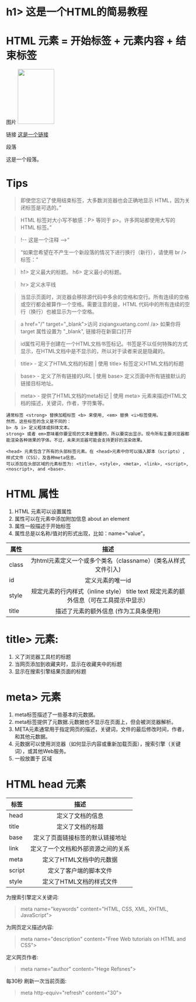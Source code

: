# h1> 这是一个HTML的简易教程 </h1>

# HTML 元素 = 开始标签 + 元素内容 + 结束标签

图片
<img src="zmypic.png" width="100" height="150">

链接
<a href="http://www.baidu.com">这是一个链接</a>

段落
<p>这是一个段落。</p>


# Tips
> 即使您忘记了使用结束标签，大多数浏览器也会正确地显示 HTML，因为关闭标签是可选的。”

> HTML 标签对大小写不敏感：P> 等同于 p>。许多网站都使用大写的 HTML 标签。”

> !-- 这是一个注释 -->”

> “如果您希望在不产生一个新段落的情况下进行换行（新行），请使用 br /> 标签：”

> h1> 定义最大的标题。 h6> 定义最小的标题。

> hr>	定义水平线

> 当显示页面时，浏览器会移除源代码中多余的空格和空行。所有连续的空格或空行都会被算作一个空格。需要注意的是，HTML 代码中的所有连续的空行（换行）也被显示为一个空格。

> a href="/" target="_blank">访问 ziqiangxuetang.com! /a> 如果你将 target 属性设置为 "_blank", 链接将在新窗口打开

> id属性可用于创建在一个HTML文档书签标记。书签是不以任何特殊的方式显示，在HTML文档中是不显示的，所以对于读者来说是隐藏的。

> title> - 定义了HTML文档的标题 | 使用 title> 标签定义HTML文档的标题

> base> - 定义了所有链接的URL | 使用 base> 定义页面中所有链接默认的链接目标地址。

> meta> - 提供了HTML文档的meta标记 | 使用 meta> 元素来描述HTML文档的描述，关键词，作者，字符集等。

```
通常标签 <strong> 替换加粗标签 <b> 来使用, <em> 替换 <i>标签使用。
然而，这些标签的含义是不同的：
b> 与 i> 定义粗体或斜体文本。
strong> 或者 em>意味着你要呈现的文本是重要的，所以要突出显示。现今所有主要浏览器都能渲染各种效果的字体。不过，未来浏览器可能会支持更好的渲染效果。
```

```
<head> 元素包含了所有的头部标签元素。在 <head>元素中你可以插入脚本（scripts）, 样式文件（CSS），及各种meta信息。
可以添加在头部区域的元素标签为: <title>, <style>, <meta>, <link>, <script>, <noscript>, and <base>.
```






# HTML 属性
1. HTML 元素可以设置属性
2. 属性可以在元素中添加附加信息 about an element
3. 属性一般描述于开始标签
4. 属性总是以名称/值对的形式出现，比如：name="value"。

|属性	 | 描述|
| ------------- |:-------------------:|
|class	 |为html元素定义一个或多个类名（classname）(类名从样式文件引入)|
|id | 定义元素的唯一id|
|style |	规定元素的行内样式（inline style） title text 规定元素的额外信息（可在工具提示中显示）|
|title | 描述了元素的额外信息 (作为工具条使用)|

# title> 元素:
1. 义了浏览器工具栏的标题
2. 当网页添加到收藏夹时，显示在收藏夹中的标题
3. 显示在搜索引擎结果页面的标题

# meta> 元素
1. meta标签描述了一些基本的元数据。
2. meta标签提供了元数据.元数据也不显示在页面上，但会被浏览器解析。
3. META元素通常用于指定网页的描述，关键词，文件的最后修改时间，作者，和其他元数据。
4. 元数据可以使用浏览器（如何显示内容或重新加载页面），搜索引擎（关键词），或其他Web服务。
5. <meta>一般放置于 <head>区域

# HTML head 元素
|标签	|描述|
| ------------- |:--------------------------------:|
| head	| 定义了文档的信息 |
| title	| 定义了文档的标题 |
| base	| 定义了页面链接标签的默认链接地址 |
| link	| 定义了一个文档和外部资源之间的关系 |
| meta	| 定义了HTML文档中的元数据 |
| script	| 定义了客户端的脚本文件 |
| style	| 定义了HTML文档的样式文件 |

为搜索引擎定义关键词:
> meta name="keywords" content="HTML, CSS, XML, XHTML, JavaScript">

为网页定义描述内容:
> meta name="description" content="Free Web tutorials on HTML and CSS">

定义网页作者:
> meta name="author" content="Hege Refsnes">

每30秒 刷新一次当前页面:
> meta http-equiv="refresh" content="30">


